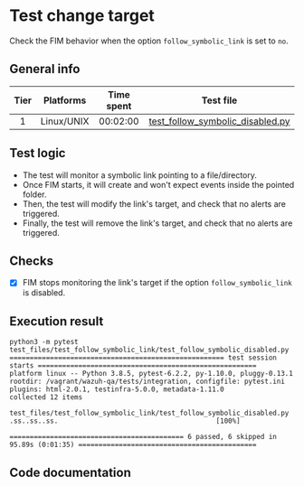 # Test change target

Check the FIM behavior when the option `follow_symbolic_link` is set to `no`.

## General info

| Tier | Platforms | Time spent| Test file |
|:--:|:--:|:--:|:--:|
| 1 | Linux/UNIX | 00:02:00 | [test_follow_symbolic_disabled.py](../../../../../../tests/integration/test_fim/test_files/test_follow_symbolic_link/test_follow_symbolic_disabled.py)|

## Test logic

- The test will monitor a symbolic link pointing to a file/directory.
- Once FIM starts, it will create and won't expect events inside the pointed folder.
- Then, the test will modify the link's target, and check that no alerts are triggered.
- Finally, the test will remove the link's target, and check that no alerts are triggered.
## Checks

- [x] FIM stops monitoring the link's target if the option `follow_symbolic_link` is disabled.

## Execution result

```
python3 -m pytest test_files/test_follow_symbolic_link/test_follow_symbolic_disabled.py
===================================================== test session starts ======================================================
platform linux -- Python 3.8.5, pytest-6.2.2, py-1.10.0, pluggy-0.13.1
rootdir: /vagrant/wazuh-qa/tests/integration, configfile: pytest.ini
plugins: html-2.0.1, testinfra-5.0.0, metadata-1.11.0
collected 12 items

test_files/test_follow_symbolic_link/test_follow_symbolic_disabled.py .ss..ss..ss.                                       [100%]

=========================================== 6 passed, 6 skipped in 95.89s (0:01:35) ============================================
```

## Code documentation

<!-- ::: tests.integration.test_fim.test_files.test_follow_symbolic_link.test_follow_symbolic_disabled -->
